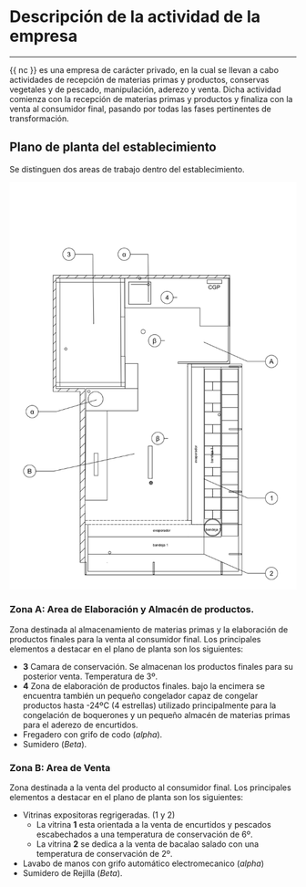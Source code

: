 # Descripción de la actividad de la empresa

---

{{ nc }} es una empresa de carácter privado, en la cual se llevan a cabo actividades de recepción de materias primas y productos, conservas vegetales y de pescado, manipulación, aderezo y venta. Dicha actividad comienza con la recepción de materias primas y productos y finaliza con la venta al consumidor final, pasando por todas las fases pertinentes de transformación.

## Plano de planta del establecimiento
Se distinguen dos areas de trabajo dentro del establecimiento.

![plano](../assets/png/plano.png)

### Zona A: Area de Elaboración y Almacén de productos.
Zona destinada al almacenamiento de materias primas y la elaboración de productos finales para la venta al consumidor final. Los principales elementos a destacar en el plano de planta  son los siguientes:

* **3** Camara de conservación. Se almacenan los productos finales para su posterior venta. Temperatura de 3º.
* **4** Zona de elaboración de productos finales. bajo la encimera se encuentra también un pequeño congelador capaz de congelar productos hasta -24ºC (4 estrellas) utilizado principalmente para la congelación de boquerones y un pequeño almacén de materias primas para el aderezo de encurtidos.
* Fregadero con grifo de codo (*alpha*).
* Sumidero (*Beta*).

### Zona B: Area de Venta
Zona destinada a la venta del producto al consumidor final. Los principales elementos a destacar en el plano de planta  son los siguientes:

* Vitrinas expositoras regrigeradas. (1 y 2)
   * La vitrina **1** esta orientada a la venta de encurtidos y pescados escabechados a una temperatura de conservación de 6º.
   * La vitrina **2** se dedica a la venta de bacalao salado con una temperatura de conservación de 2º.
* Lavabo de manos con grifo automático electromecanico (*alpha*)
* Sumidero de Rejilla (*Beta*).
